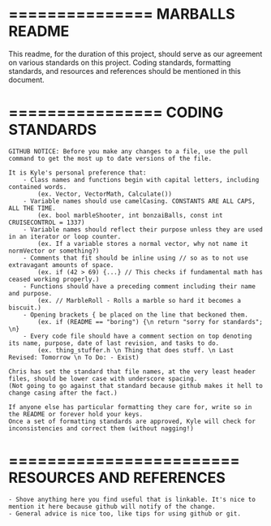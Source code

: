 ===============
MARBALLS README
===============

This readme, for the duration of this project, should serve as our agreement on various standards on this project.
Coding standards, formatting standards, and resources and references should be mentioned in this document.

================
CODING STANDARDS
================

	GITHUB NOTICE: Before you make any changes to a file, use the pull command to get the most up to date versions of the file.

	It is Kyle's personal preference that:
		- Class names and functions begin with capital letters, including contained words.
			(ex. Vector, VectorMath, Calculate())
		- Variable names should use camelCasing. CONSTANTS ARE ALL CAPS, ALL THE TIME.
			(ex. bool marbleShooter, int bonzaiBalls, const int CRUISECONTROL = 1337)
		- Variable names should reflect their purpose unless they are used in an iterator or loop counter.
			(ex. If a variable stores a normal vector, why not name it normVector or something?)
		- Comments that fit should be inline using // so as to not use extravagant amounts of space.
			(ex. if (42 > 69) {...} // This checks if fundamental math has ceased working properly.)
		- Functions should have a preceding comment including their name and purpose.
			(ex. // MarbleRoll - Rolls a marble so hard it becomes a biscuit.)
		- Opening brackets { be placed on the line that beckoned them.
			(ex. if (README == "boring") {\n return "sorry for standards"; \n}
		- Every code file should have a comment section on top denoting its name, purpose, date of last revision, and tasks to do.
			(ex. thing_stuffer.h \n Thing that does stuff. \n Last Revised: Tomorrow \n To Do: - Exist)
	
	Chris has set the standard that file names, at the very least header files, should be lower case with underscore spacing.
	(Not going to go against that standard because github makes it hell to change casing after the fact.)
	
	If anyone else has particular formatting they care for, write so in the README or forever hold your keys.
	Once a set of formatting standards are approved, Kyle will check for inconsistencies and correct them (without nagging!)
	
========================
RESOURCES AND REFERENCES
========================
	- Shove anything here you find useful that is linkable. It's nice to mention it here because github will notify of the change.
	- General advice is nice too, like tips for using github or git.